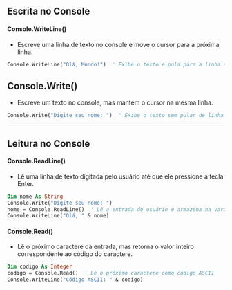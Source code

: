## Escrita no Console

#### Console.WriteLine()

- Escreve uma linha de texto no console e move o cursor para a próxima linha.

~~~vb
Console.WriteLine("Olá, Mundo!")  ' Exibe o texto e pula para a linha seguinte
~~~

## Console.Write()

- Escreve um texto no console, mas mantém o cursor na mesma linha.

~~~vb
Console.Write("Digite seu nome: ")  ' Exibe o texto sem pular de linha
~~~

- - - 

## Leitura no Console

#### Console.ReadLine()

- Lê uma linha de texto digitada pelo usuário até que ele pressione a tecla Enter.

~~~vb
Dim nome As String
Console.Write("Digite seu nome: ")
nome = Console.ReadLine()  ' Lê a entrada do usuário e armazena na variável
Console.WriteLine("Olá, " & nome)
~~~

#### Console.Read()

- Lê o próximo caractere da entrada, mas retorna o valor inteiro correspondente ao código do caractere.

~~~vb
Dim codigo As Integer
codigo = Console.Read()  ' Lê o próximo caractere como código ASCII
Console.WriteLine("Código ASCII: " & codigo)
~~~